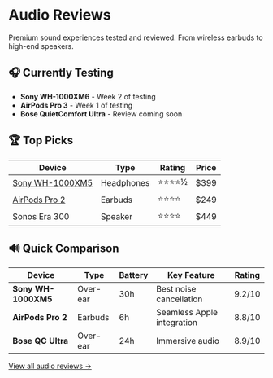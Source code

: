 # Audio Reviews

Premium sound experiences tested and reviewed. From wireless earbuds to high-end speakers.

## 🎧 Currently Testing

- **Sony WH-1000XM6** - Week 2 of testing
- **AirPods Pro 3** - Week 1 of testing
- **Bose QuietComfort Ultra** - Review coming soon

## 🏆 Top Picks

| Device | Type | Rating | Price |
|--------|------|--------|-------|
| [Sony WH-1000XM5](reviews/sony-wh1000xm5.md) | Headphones | ⭐⭐⭐⭐½ | $399 |
| [AirPods Pro 2](reviews/airpods-pro2.md) | Earbuds | ⭐⭐⭐⭐ | $249 |
| Sonos Era 300 | Speaker | ⭐⭐⭐⭐ | $449 |

## 🔊 Quick Comparison

| Device | Type | Battery | Key Feature | Rating |
|--------|------|---------|-------------|--------|
| **Sony WH-1000XM5** | Over-ear | 30h | Best noise cancellation | 9.2/10 |
| **AirPods Pro 2** | Earbuds | 6h | Seamless Apple integration | 8.8/10 |
| **Bose QC Ultra** | Over-ear | 24h | Immersive audio | 8.9/10 |

[View all audio reviews →](reviews/)